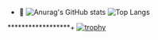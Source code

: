
- 👀 
![Anurag's GitHub stats](https://github-readme-stats.vercel.app/api?username=itsmrpimentah&show_icons=true&theme=radical)
![Top Langs](https://github-readme-stats.vercel.app/api/top-langs/?username=itsmrpimentah&layout=compact&langs_count=10)

******************+
[![trophy](https://github-profile-trophy.vercel.app/?username=itsmrpimentah&theme=onedark)](https://github.com/itsmrpimentah/github-profile-trophy)
<!---
ItsMrPimentah/ItsMrPimentah is a ✨ special ✨ repository because its `README.md` (this file) appears on your GitHub profile.
You can click the Preview link to take a look at your changes.
--->
